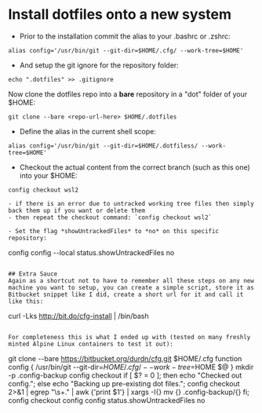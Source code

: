 # Install dotfiles onto a new system

- Prior to the installation commit the alias to your .bashrc or .zshrc:
```
alias config='/usr/bin/git --git-dir=$HOME/.cfg/ --work-tree=$HOME'
```

- And setup the git ignore for the repository folder:
```
echo ".dotfiles" >> .gitignore
```

Now clone the dotfiles repo into a **bare** repository in a "dot" folder of your $HOME:
```
git clone --bare <repo-url-here> $HOME/.dotfiles
```

- Define the alias in the current shell scope:
```
alias config='/usr/bin/git --git-dir=$HOME/.dotfiless/ --work-tree=$HOME'
```

- Checkout the actual content from the correct branch (such as this one) into your $HOME:
```
config checkout wsl2

- if there is an error due to untracked working tree files then simply back them up if you want or delete them
- then repeat the checkout command: `config checkout wsl2`

- Set the flag *showUntrackedFiles* to *no* on this specific repository:
```
config config --local status.showUntrackedFiles no
```

## Extra Sauce
Again as a shortcut not to have to remember all these steps on any new machine you want to setup, you can create a simple script, store it as Bitbucket snippet like I did, create a short url for it and call it like this:
```
curl -Lks http://bit.do/cfg-install | /bin/bash
```

For completeness this is what I ended up with (tested on many freshly minted Alpine Linux containers to test it out):

```
git clone --bare https://bitbucket.org/durdn/cfg.git $HOME/.cfg
function config {
   /usr/bin/git --git-dir=$HOME/.cfg/ --work-tree=$HOME $@
}
mkdir -p .config-backup
config checkout
if [ $? = 0 ]; then
  echo "Checked out config.";
  else
    echo "Backing up pre-existing dot files.";
    config checkout 2>&1 | egrep "\s+\." | awk {'print $1'} | xargs -I{} mv {} .config-backup/{}
fi;
config checkout
config config status.showUntrackedFiles no
```

